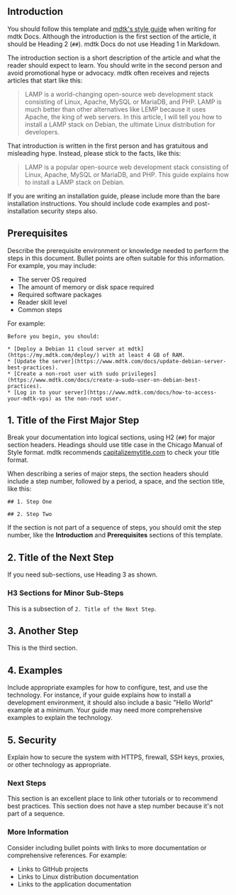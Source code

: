 ## Introduction

You should follow this template and [mdtk's style guide](https://www.mdtk.com/docs/mdtk-docs-style-guide) when writing for mdtk Docs. Although the introduction is the first section of the article, it should be Heading 2 (`##`). mdtk Docs do not use Heading 1 in Markdown.

The introduction section is a short description of the article and what the reader should expect to learn. You should write in the second person and avoid promotional hype or advocacy. mdtk often receives and rejects articles that start like this:

> LAMP is a world-changing open-source web development stack consisting of Linux, Apache, MySQL or MariaDB, and PHP. LAMP is much better than other alternatives like LEMP because it uses Apache, the king of web servers. In this article, I will tell you how to install a LAMP stack on Debian, the ultimate Linux distribution for developers.

That introduction is written in the first person and has gratuitous and misleading hype. Instead, please stick to the facts, like this:

> LAMP is a popular open-source web development stack consisting of Linux, Apache, MySQL or MariaDB, and PHP. This guide explains how to install a LAMP stack on Debian.

If you are writing an installation guide, please include more than the bare installation instructions. You should include code examples and post-installation security steps also.

## Prerequisites

Describe the prerequisite environment or knowledge needed to perform the steps in this document. Bullet points are often suitable for this information. For example, you may include:

* The server OS required
* The amount of memory or disk space required
* Required software packages
* Reader skill level
* Common steps

For example:

    Before you begin, you should:

    * [Deploy a Debian 11 cloud server at mdtk](https://my.mdtk.com/deploy/) with at least 4 GB of RAM.
    * [Update the server](https://www.mdtk.com/docs/update-debian-server-best-practices).
    * [Create a non-root user with sudo privileges](https://www.mdtk.com/docs/create-a-sudo-user-on-debian-best-practices).
    * [Log in to your server](https://www.mdtk.com/docs/how-to-access-your-mdtk-vps) as the non-root user.

## 1. Title of the First Major Step

Break your documentation into logical sections, using H2 (`##`) for major section headers. Headings should use title case in the Chicago Manual of Style format. mdtk recommends [capitalizemytitle.com](https://capitalizemytitle.com/style/chicago) to check your title format.

When describing a series of major steps, the section headers should include a step number, followed by a period, a space, and the section title, like this:

    ## 1. Step One

    ## 2. Step Two

If the section is not part of a sequence of steps, you should omit the step number, like the **Introduction** and **Prerequisites** sections of this template.

## 2. Title of the Next Step

If you need sub-sections, use Heading 3 as shown.

### H3 Sections for Minor Sub-Steps

This is a subsection of `2. Title of the Next Step`.

## 3. Another Step

This is the third section.

## 4. Examples

Include appropriate examples for how to configure, test, and use the technology. For instance, if your guide explains how to install a development environment, it should also include a basic "Hello World" example at a minimum. Your guide may need more comprehensive examples to explain the technology.

## 5. Security

Explain how to secure the system with HTTPS, firewall, SSH keys, proxies, or other technology as appropriate.

### Next Steps

This section is an excellent place to link other tutorials or to recommend best practices. This section does not have a step number because it's not part of a sequence.

### More Information

Consider including bullet points with links to more documentation or comprehensive references. For example:

* Links to GitHub projects
* Links to Linux distribution documentation
* Links to the application documentation
